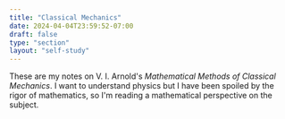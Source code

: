 ```yaml
---
title: "Classical Mechanics"
date: 2024-04-04T23:59:52-07:00
draft: false
type: "section"
layout: "self-study"
---
```


These are my notes on V. I. Arnold's _Mathematical Methods of Classical Mechanics_.
I want to understand physics but I have been spoiled by the rigor of mathematics, so I'm reading a mathematical perspective on the subject.
